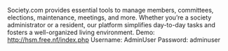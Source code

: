 Society.com provides essential tools to manage members, committees, elections, maintenance, meetings, and more. Whether you’re a society administrator or a resident, our platform simplifies day-to-day tasks and fosters a well-organized living environment.
Demo: http://hsm.free.nf/index.php
Username: AdminUser
Password: adminuser
